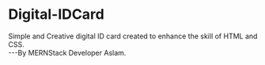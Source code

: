# Digital-IDCard
Simple and Creative digital ID card created to enhance the skill of HTML and CSS.
<br>
---By MERNStack Developer Aslam.
